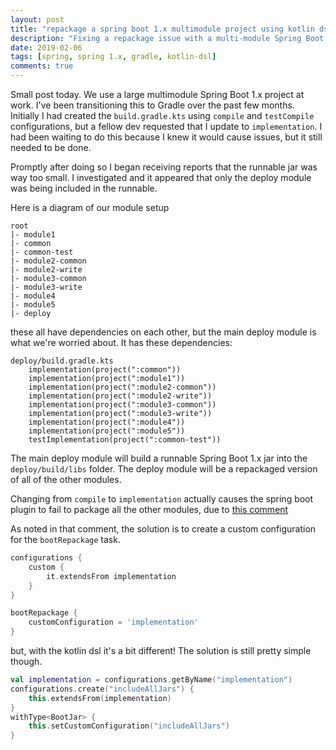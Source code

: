 ```yaml
---
layout: post
title: "repackage a spring boot 1.x multimodule project using kotlin dsl"
description: "Fixing a repackage issue with a multi-module Spring Boot 1.x kotlin-dsl gradle project"
date: 2019-02-06
tags: [spring, spring 1.x, gradle, kotlin-dsl]
comments: true
---
```


Small post today. We use a large multimodule Spring Boot 1.x project at work.
I've been transitioning this to Gradle over the past few months. Initially I had
created the `build.gradle.kts` using `compile` and `testCompile` configurations,
but a fellow dev requested that I update to `implementation`. I had been waiting to
do this because I knew it would cause issues, but it still needed to be done.

Promptly after doing so I began receiving reports that the runnable jar was way too
small. I investigated and it appeared that only the deploy module was being included
in the runnable.

Here is a diagram of our module setup

```
root
|- module1
|- common
|- common-test
|- module2-common
|- module2-write
|- module3-common
|- module3-write
|- module4
|- module5
|- deploy
```

these all have dependencies on each other, but the main deploy module is what
we're worried about. It has these dependencies:

```
deploy/build.gradle.kts
    implementation(project(":common"))
    implementation(project(":module1"))
    implementation(project(":module2-common"))
    implementation(project(":module2-write"))
    implementation(project(":module3-common"))
    implementation(project(":module3-write"))
    implementation(project(":module4"))
    implementation(project(":module5"))
    testImplementation(project(":common-test"))
```

The main deploy module will build a runnable Spring Boot 1.x jar into the
`deploy/build/libs` folder. The deploy module will be a repackaged version of
all of the other modules.

Changing from `compile` to `implementation` actually causes the spring boot plugin
to fail to package all the other modules, due to 
[this comment](https://github.com/spring-projects/spring-boot/issues/9143#issuecomment-300226802)

As noted in that comment, the solution is to create a custom configuration for the `bootRepackage`
task.

```groovy
configurations {
    custom {
        it.extendsFrom implementation
    }
}

bootRepackage {
    customConfiguration = 'implementation'
}
```

but, with the kotlin dsl it's a bit different!
The solution is still pretty simple though. 

```kotlin
val implementation = configurations.getByName("implementation")
configurations.create("includeAllJars") {
    this.extendsFrom(implementation)
}
withType<BootJar> {
    this.setCustomConfiguration("includeAllJars")
}
```
